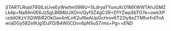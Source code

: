 $START$LRojsI79StLsUveEyWwltm096lU+5LdryaTYunuXc01MXWWTAhJGMZLk4p+Na9An0E6JzSgLB6MblJXOrn/Qyf0Z4gC3R+D1YZwpSbTO7e+owkXPrzddGKzV3QWBiR2OkOax4ntLirK2uf6eAUpGcHrov6T22Iy8eZTMfurfrdTnAw/aDGy58Ze9Ug1DJFD/B4W0CDvv6pN1iuS7/ms+Pg==$END$